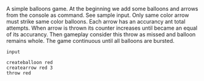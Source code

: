 A simple balloons game. At the beginning we add some balloons and arrows from the console as command. See sample input. Only same color arrow must strike same color balloons. Each arrow has an accurancy ant total attempts. When arrow is thrown its counter increases until became an equal of its accurancy. Then gameplay consider this throw as missed and balloon remains whole. The game continuous until all balloons are bursted. 

```
input

createballoon red
createarrow red 3
throw red

```
